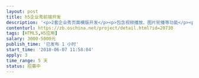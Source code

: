 ```yaml
---                
layout: post       
title: h5企业秀前端开发           
description: '<p>2套企业秀页面模版开发</p><p>包含视频播放、图片轮播等功能</p><p>项目整体分为三个阶段，按阶段验收和支付响应的费用</p>'     
contenturl: https://zb.oschina.net/project/detail.html?id=20730      
tags: [HTML5,H5应用]            
salary: 3000-5000元          
publish_time: '已发布 1 小时'         
start_time: '2018-06-07 11:58:04'           
apply: 3                   
time_range: 5 天              
status: 招募中                  
---                 
```

